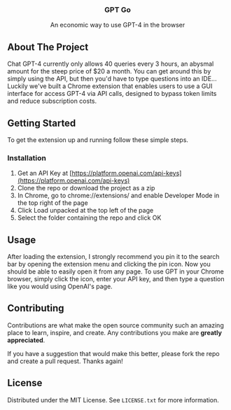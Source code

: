 


<h3 align="center">GPT Go</h3>

  <p align="center">
    An economic way to use GPT-4 in the browser
  </p>
</div>


<!-- ABOUT THE PROJECT -->
## About The Project

Chat GPT-4 currently only allows 40 queries every 3 hours, an abysmal amount for the steep price of $20 a month. You can get around this by simply using the API, but then you'd have to type questions into an IDE...
Luckily we've built a Chrome extension that enables users to use a GUI interface for access GPT-4 via API calls, designed to bypass token limits and reduce subscription costs. 


<!-- GETTING STARTED -->
## Getting Started

To get the extension up and running follow these simple steps.

### Installation

1. Get an API Key at [https://platform.openai.com/api-keys](https://platform.openai.com/api-keys)
2. Clone the repo or download the project as a zip
3. In Chrome, go to chrome://extensions/ and enable Developer Mode in the top right of the page
4. Click Load unpacked at the top left of the page
5. Select the folder containing the repo and click OK


<!-- USAGE EXAMPLES -->
## Usage

After loading the extension, I strongly recommend you pin it to the search bar by opening the extension menu and clicking the pin icon. Now you should be able to easily open it from any page.
To use GPT in your Chrome browser, simply click the icon, enter your API key, and then type a question like you would using OpenAI's page.



<!-- CONTRIBUTING -->
## Contributing

Contributions are what make the open source community such an amazing place to learn, inspire, and create. Any contributions you make are **greatly appreciated**.

If you have a suggestion that would make this better, please fork the repo and create a pull request.
Thanks again!

<!-- LICENSE -->
## License

Distributed under the MIT License. See `LICENSE.txt` for more information.

